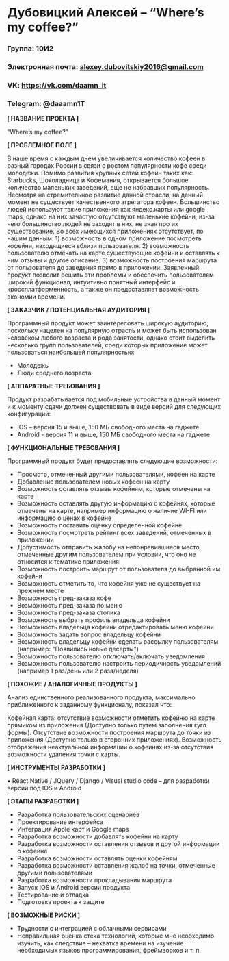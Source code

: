 # Дубовицкий Алексей – “Where’s my coffee?”

### Группа: 10И2
### Электронная почта: alexey.dubovitskiy2016@gmail.com
### VK: https://vk.com/daamn_it
### Telegram: @daaamn1T


**[ НАЗВАНИЕ ПРОЕКТА ]**

“Where’s my coffee?”

**[ ПРОБЛЕМНОЕ ПОЛЕ ]**

В наше время с каждым днем увеличивается количество кофеен в разный городах России в связи с ростом популярности кофе среди молодежи. Помимо развития крупных сетей кофеин таких как: Starbucks, Шоколадница и Кофемания, открывается большое количество маленьких заведений, еще не набравших популярность. Несмотря на стремительное развитие данной отрасли, на данный момент не существует качественного агрегатора кофеен. Большинство людей используют такие приложения как яндекс.карты или google maps, однако на них зачастую отсутствуют маленькие кофейни, из-за чего большинство людей не заходят в них, не зная про их существование. Во всех имеющихся приложениях отсутствует, по нашим данным: 1) возможность в одном приложение посмотреть кофейни, находящиеся вблизи пользователя. 2) возможность пользователю отмечать на карте существующие кофейни и оставлять к ним отзывы и другое описание. 3) возможность построения маршрута от пользователя до заведения прямо в приложении. Заявленный продукт позволит решить эти проблемы и обеспечить пользователям широкий функционал, интуитивно понятный интерфейс и кроссплатформенность, а также он предоставляет возможность экономии времени.

**[ ЗАКАЗЧИК / ПОТЕНЦИАЛЬНАЯ АУДИТОРИЯ ]**

Программный продукт может заинтересовать широкую аудиторию, поскольку нацелен на популярную отрасль и может быть использован человеком любого возраста и рода занятости, однако стоит выделить несколько групп пользователей, среди которых приложение может пользоваться наибольшей популярностью:
-	Молодежь
-	Люди среднего возраста

**[ АППАРАТНЫЕ ТРЕБОВАНИЯ ]** 

Продукт разрабатывается под мобильные устройства в данный момент и к моменту сдачи должен существовать в виде версий для следующих конфигураций:

-	IOS – версия 15 и выше, 150 МБ свободного места на гаджете
-	Android - версия 11 и выше, 150 МБ свободного места на гаджете

**[ ФУНКЦИОНАЛЬНЫЕ ТРЕБОВАНИЯ ]**

Программный продукт будет предоставлять следующие возможности:
-	Просмотр, отмеченный другими пользователями, кофеен на карте
-	Добавление пользователем новых кофеен на карту
-	Возможность оставлять отзывы кофейням, которые отмечены на карте
-	Возможность оставлять другую информацию о кофейнях, которые отмечены на карте, например информацию о наличие WI-FI или информацию о ценах в кофейне
-	Возможность поставить оценку определенной кофейне
-	Возможность посмотреть рейтинг всех заведений, отмеченных в приложении
-	Допустимость отправить жалобу на непонравившиеся место, отмеченные другим пользователем при условии, что оно не относится к тематике приложения
-	Возможность построить маршрут от пользователя до выбранной им кофейни
-	Возможность отметить то, что кофейня уже не существует на прежнем месте
-	Возможность пред-заказа кофе
-	Возможность пред-заказа по меню
-	Возможность пред-заказа столика
-	Возможность выбрать профиль владельца кофейни
-	Возможность владельца кофейни отредактировать меню кофейни
-	Возможность задать вопрос владельцу кофейни
-	Возможность владельцу кофейни сделать рассылку пользователям (например: "Появились новые десерты")
-	Возможность пользователю отключать/включать уведомления
-	Возможность пользователю настроить периодичность уведомлений (например 1 раз/день или 2 раза/неделя)

**[ ПОХОЖИЕ / АНАЛОГИЧНЫЕ ПРОДУКТЫ ]**

Анализ единственного реализованного продукта, максимально приближенного к заданному функционалу, показал что:

Кофейная карта: отсутствие возможности отметить кофейню на карте прямиком из приложения (Доступно только путем заполнения гугл формы). Отсутствие возможности построения маршрута до точки из приложения (Доступно только в сторонних приложениях). Возможность отображения неактуальной информации о кофейнях из-за отсутствия возможности удаления точки с карты.

**[ ИНСТРУМЕНТЫ РАЗРАБОТКИ ]**

•	React Native / JQuery / Django / Visual studio code – для разработки версий под IOS и Android

**[ ЭТАПЫ РАЗРАБОТКИ ]**

-	Разработка пользовательских сценариев
-	Проектирование интерфейса
-	Интеграция Apple карт и Google maps
-	Разработка возможности добавлять кофейни на карту
-	Разработка возможности оставления отзывов и другой информации о кофейне
-	Разработка возможности оставлять оценки кофейням
-	Разработка возможности оставления жалоб на точки, отмеченные другими пользователями
-	Разработка возможности прокладывания маршрута
-	Запуск IOS и Android версии продукта
-	Тестирование и отладка
-	Подготовка проекта к защите

**[ ВОЗМОЖНЫЕ РИСКИ ]**

-	Трудности с интеграцией с облачными сервисами
-	Неправильная оценка стека технологий, которые мне необходимо изучить, как следствие – нехватка времени на изучение    необходимых языков программирования, фреймворков и т. п.
